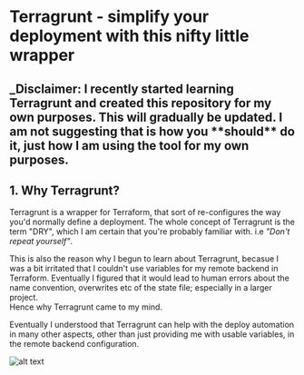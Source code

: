 <h1>Terragrunt - simplify your deployment with this nifty little wrapper</h1>

<h2>_Disclaimer: I recently started learning Terragrunt and created this repository for my own purposes. This will gradually be updated. I am not suggesting that is how you **should** do it, just how I am using the tool for my own purposes.</h2>

<h2>1. Why Terragrunt?</h2>
Terragrunt is a wrapper for Terraform, that sort of re-configures the way you'd normally define a deployment. The whole concept of Terragrunt is the term "DRY", which I am certain that you're probably familiar with. i.e <i>"Don't repeat yourself"</i>. 

This is also the reason why I begun to learn about Terragrunt, becasue I was a bit irritated that I couldn't use variables for my remote backend in Terraform. Eventually I figured that it would lead to human errors about the name convention, overwrites etc of the state file; especially in a larger project.<br> Hence why Terragrunt came to my mind.

Eventually I understood that Terragrunt can help with the deploy automation in many other aspects, other than just providing me with usable variables, in the remote backend configuration.

![alt text](https://i.imgur.com/l0msF1l.gif)